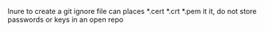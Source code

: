 Inure to create a git ignore file can places 
*.cert
*.crt
*.pem
it it, do not store passwords or keys in an open repo
